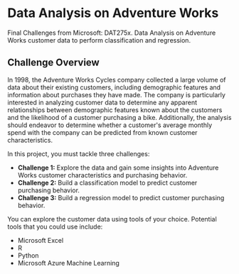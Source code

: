 # Data Analysis on Adventure Works

Final Challenges from Microsoft: DAT275x. Data Analysis on  Adventure Works customer data to perform classification and regression.

## Challenge Overview

In 1998, the Adventure Works Cycles company collected a large volume of data about their existing customers, including demographic features and information about purchases they have made. The company is particularly interested in analyzing customer data to determine any apparent relationships between demographic features known about the customers and the likelihood of a customer purchasing a bike. Additionally, the analysis should endeavor to determine whether a customer's average monthly spend with the company can be predicted from known customer characteristics.

In this project, you must tackle three challenges:

* **Challenge 1:** Explore the data and gain some insights into Adventure Works customer characteristics and purchasing behavior.
* **Challenge 2:** Build a classification model to predict customer purchasing behavior.
* **Challenge 3:** Build a regression model to predict customer purchasing behavior.

You can explore the customer data using tools of your choice. Potential tools that you could use include:

* Microsoft Excel
* R
* Python
* Microsoft Azure Machine Learning
